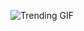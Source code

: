 ![Trending GIF](https://media4.giphy.com/media/v1.Y2lkPThiYjIxNzcybmI2Nm5tcGwxM2Yyb2pmbHNoczY5cWhvaXI4ZjNnMXl6bjM4aWwzbSZlcD12MV9naWZzX3NlYXJjaCZjdD1n/bGgsc5mWoryfgKBx1u/giphy.gif)
